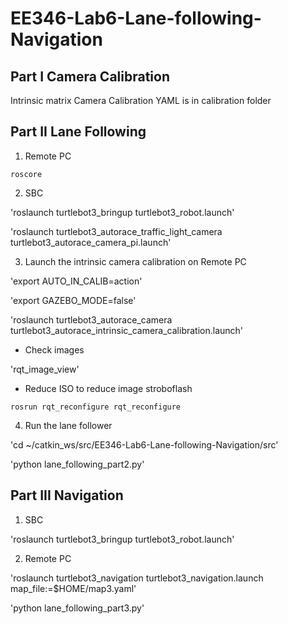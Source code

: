 #  EE346-Lab6-Lane-following-Navigation
##  Part I Camera Calibration

Intrinsic matrix Camera Calibration YAML is in calibration folder

##  Part II Lane Following

1. Remote PC  

`roscore`

2. SBC  

'roslaunch turtlebot3_bringup turtlebot3_robot.launch'  

'roslaunch turtlebot3_autorace_traffic_light_camera turtlebot3_autorace_camera_pi.launch'

3. Launch the intrinsic camera calibration on Remote PC  

'export AUTO_IN_CALIB=action'  

'export GAZEBO_MODE=false'  

'roslaunch turtlebot3_autorace_camera turtlebot3_autorace_intrinsic_camera_calibration.launch'  

* Check images  

'rqt_image_view'  

* Reduce ISO to reduce image stroboflash  

`rosrun rqt_reconfigure rqt_reconfigure`  

4. Run the lane follower  

'cd ~/catkin_ws/src/EE346-Lab6-Lane-following-Navigation/src'  

'python lane_following_part2.py'  

## Part III Navigation

1. SBC  

'roslaunch turtlebot3_bringup turtlebot3_robot.launch'  

2. Remote PC  

'roslaunch turtlebot3_navigation turtlebot3_navigation.launch map_file:=$HOME/map3.yaml'  

'python lane_following_part3.py'  
